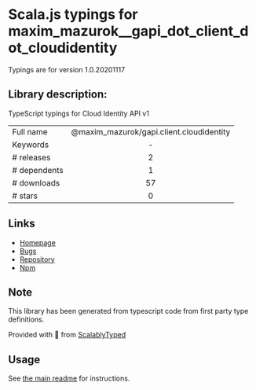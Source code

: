 
# Scala.js typings for maxim_mazurok__gapi_dot_client_dot_cloudidentity

Typings are for version 1.0.20201117

## Library description:
TypeScript typings for Cloud Identity API v1

|                    |                 |
| ------------------ | :-------------: |
| Full name          | @maxim_mazurok/gapi.client.cloudidentity |
| Keywords           | - |
| # releases         | 2 |
| # dependents       | 1 |
| # downloads        | 57 |
| # stars            | 0 |

## Links
- [Homepage](https://github.com/Maxim-Mazurok/google-api-typings-generator#readme)
- [Bugs](https://github.com/Maxim-Mazurok/google-api-typings-generator/issues)
- [Repository](https://github.com/Maxim-Mazurok/google-api-typings-generator)
- [Npm](https://www.npmjs.com/package/%40maxim_mazurok%2Fgapi.client.cloudidentity)
    


## Note
This library has been generated from typescript code from first party type definitions.

Provided with :purple_heart: from [ScalablyTyped](https://github.com/oyvindberg/ScalablyTyped)

## Usage
See [the main readme](../../readme.md) for instructions.


